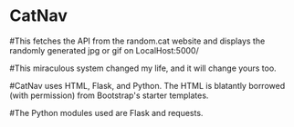# CatNav
#This fetches the API from the random.cat website and displays the randomly generated jpg or gif on LocalHost:5000/

#This miraculous system changed my life, and it will change yours too.

#CatNav uses HTML, Flask, and Python. The HTML is blatantly borrowed (with permission) from Bootstrap's starter templates.

#The Python modules used are Flask and requests.
